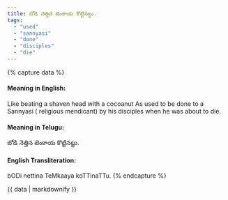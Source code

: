 ```yaml
---
title: బోడి నెత్తిన టెంకాయ కొట్టినట్టు.
tags:
  - "used"
  - "sannyasi"
  - "done"
  - "disciples"
  - "die"
---
```


{% capture data %}
#### Meaning in English:
Like beating a shaven head with a cocoanut
As used to be done to a Sannyasi ( religious mendicant) by his disciples when he was about to die.

#### Meaning in Telugu:
బోడి నెత్తిన టెంకాయ కొట్టినట్టు.

#### English Transliteration:
bODi nettina TeMkaaya koTTinaTTu.
{% endcapture %}

<div class="notice">{{ data | markdownify }}</div>

